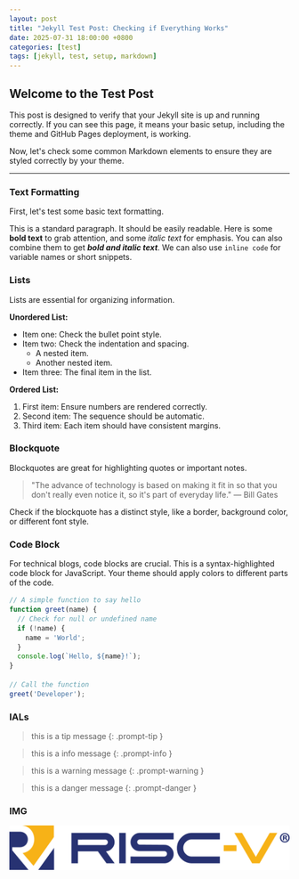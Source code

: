 ```yaml
---
layout: post
title: "Jekyll Test Post: Checking if Everything Works"
date: 2025-07-31 18:00:00 +0800
categories: [test]
tags: [jekyll, test, setup, markdown]
---
```


## Welcome to the Test Post

This post is designed to verify that your Jekyll site is up and running correctly. If you can see this page, it means your basic setup, including the theme and GitHub Pages deployment, is working.

Now, let's check some common Markdown elements to ensure they are styled correctly by your theme.

---

### Text Formatting

First, let's test some basic text formatting.

This is a standard paragraph. It should be easily readable. Here is some **bold text** to grab attention, and some _italic text_ for emphasis. You can also combine them to get ***bold and italic text***. We can also use `inline code` for variable names or short snippets.

### Lists

Lists are essential for organizing information.

**Unordered List:**
* Item one: Check the bullet point style.
* Item two: Check the indentation and spacing.
    * A nested item.
    * Another nested item.
* Item three: The final item in the list.

**Ordered List:**
1.  First item: Ensure numbers are rendered correctly.
2.  Second item: The sequence should be automatic.
3.  Third item: Each item should have consistent margins.

### Blockquote

Blockquotes are great for highlighting quotes or important notes.

> "The advance of technology is based on making it fit in so that you don't really even notice it, so it's part of everyday life."
> — Bill Gates

Check if the blockquote has a distinct style, like a border, background color, or different font style.

### Code Block

For technical blogs, code blocks are crucial. This is a syntax-highlighted code block for JavaScript. Your theme should apply colors to different parts of the code.

```javascript
// A simple function to say hello
function greet(name) {
  // Check for null or undefined name
  if (!name) {
    name = 'World';
  }
  console.log(`Hello, ${name}!`);
}

// Call the function
greet('Developer');
```

### IALs

> this is a tip message
{: .prompt-tip }

> this is a info message
{: .prompt-info }

> this is a warning message
{: .prompt-warning }

> this is a danger message
{: .prompt-danger }

### IMG

![RISCV LOGO](../assets/img/25-08/RISC-V_Horizontal_Color.png)

